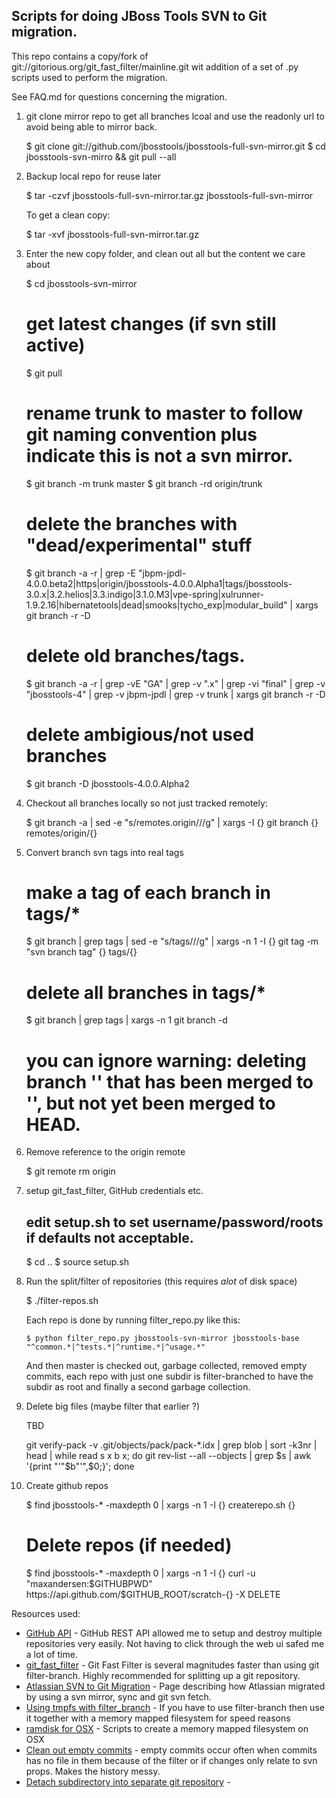 Scripts for doing JBoss Tools SVN to Git migration.
---------

This repo contains a copy/fork of git://gitorious.org/git_fast_filter/mainline.git wit 
addition of a set of .py scripts used to perform the migration.

See FAQ.md for questions concerning the migration.


1) git clone mirror repo to get all branches lcoal and use the
readonly url to avoid being able to mirror back.

      $ git clone git://github.com/jbosstools/jbosstools-full-svn-mirror.git
      $ cd jbosstools-svn-mirro && git pull --all

2) Backup local repo for reuse later

      $ tar -czvf jbosstools-full-svn-mirror.tar.gz jbosstools-full-svn-mirror
 
   To get a clean copy:

      $ tar -xvf jbosstools-full-svn-mirror.tar.gz
      
3) Enter the new copy folder, and clean out all but the content we care about

      $ cd jbosstools-svn-mirror
      # get latest changes (if svn still active)
      $ git pull 
      # rename trunk to master to follow git naming convention plus indicate this is not a svn mirror. 
      $ git branch -m trunk master
      $ git branch -rd origin/trunk

      # delete the branches with "dead/experimental" stuff
      $ git branch -a -r | grep -E "jbpm-jpdl-4.0.0.beta2|https|origin/jbosstools-4.0.0.Alpha1|tags/jbosstools-3.0.x|3.2.helios|3.3.indigo|3.1.0.M3|vpe-spring|xulrunner-1.9.2.16|hibernatetools|dead|smooks|tycho_exp|modular_build" | xargs git branch -r -D 
      # delete old branches/tags.
      $ git branch -a -r | grep -vE "GA" | grep -v "\.x" | grep -vi "final" | grep -v "jbosstools-4" | grep -v jbpm-jpdl | grep -v trunk | xargs git branch -r -D
      # delete ambigious/not used branches
      $ git branch -D jbosstools-4.0.0.Alpha2

4) Checkout all branches locally so not just tracked remotely:

      $ git branch -a | sed -e "s/remotes.origin\///g" | xargs -I {} git branch {} remotes/origin/{}

5) Convert branch svn tags into real tags

      # make a tag of each branch in tags/*
      $      git branch | grep tags | sed -e "s/tags\///g" | xargs -n 1 -I {} git tag -m "svn branch tag" {} tags/{}
      # delete all branches in tags/*
      $ git branch | grep tags | xargs -n 1 git branch -d 
      # you can ignore warning: deleting branch '<tagname>' that has been merged to '<tagname>', but not yet been merged to HEAD.
  
6) Remove reference to the origin remote

      $ git remote rm origin

7) setup git_fast_filter, GitHub credentials etc.

      ## edit setup.sh to set username/password/roots if defaults not acceptable.

      $ cd ..
      $ source setup.sh

8) Run the split/filter of repositories (this requires *alot* of disk space)

   $ ./filter-repos.sh

   Each repo is done by running filter_repo.py like this:
   
       $ python filter_repo.py jbosstools-svn-mirror jbosstools-base "^common.*|^tests.*|^runtime.*|^usage.*"

   And then master is checked out, garbage collected, removed empty
   commits, each repo with just one subdir is filter-branched to have
   the subdir as root and finally a second garbage collection.
  
9) Delete big files (maybe filter that earlier ?)

      TBD
      
      git verify-pack -v .git/objects/pack/pack-*.idx | grep blob | sort -k3nr | head | while read s x b x; do git rev-list --all --objects | grep $s | awk '{print "'"$b"'",$0;}'; done

10) Create github repos

      $ find jbosstools-* -maxdepth 0 | xargs -n 1 -I {} createrepo.sh {}

      # Delete repos (if needed)
      $ find jbosstools-* -maxdepth 0 | xargs -n 1 -I {} curl -u "maxandersen:$GITHUBPWD" https://api.github.com/$GITHUB_ROOT/scratch-{} -X DELETE

Resources used:

  * [GitHub API][] - GitHub REST API allowed me to setup and destroy multiple repositories very easily. Not having to click through the web ui safed me a lot of time. 
  * [git_fast_filter][] - Git Fast Filter is several magnitudes faster than using git filter-branch. Highly recommended for splitting up a git repository.
  * [Atlassian SVN to Git Migration][] - Page describing how Atlassian migrated by using a svn mirror, sync and git svn fetch.
  * [Using tmpfs with filter_branch][] - If you have to use filter-branch then use it together with a memory mapped filesystem for speed reasons
  * [ramdisk for OSX][] - Scripts to create a memory mapped filesystem on OSX
  * [Clean out empty commits][] - empty commits occur often when commits has no file in them because of the filter or if changes only relate to svn props. Makes the history messy.
  * [Detach subdirectory into separate git repository][] - 

[Github API]: http://developer.github.com/v3/ "Github REST API"
[git_fast_filter]: gitorious.org/git_fast_filter "Git fast filter"
[Atlassian SVN to Git Migration]: http://blogs.atlassian.com/2012/01/moving-confluence-from-subversion-to-git
[Using tmpfs with filter_branch]: http://debuggable.com/posts/muscles-on-demand-clean-a-large-git-repository-the-cloud-way:49ba8538-d7ac-486d-b132-0cce4834cda3
[ramdisk for OSX]: https://gist.github.com/822455
[Clean out empty commits]: http://stackoverflow.com/questions/7067015/svn2git-with-exclude-any-way-to-ignore-the-empty-blank-commits?lq=1
[Detach subdirectory into separate git repository]: http://stackoverflow.com/questions/359424/detach-subdirectory-into-separate-git-repository





